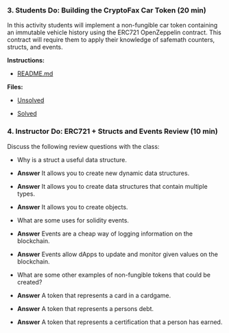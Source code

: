 ### 3. Students Do: Building the CryptoFax Car Token (20 min)

In this activity students will implement a non-fungible car token containing an immutable vehicle history using the ERC721 OpenZeppelin contract. This contract will require them to apply their knowledge of safemath counters, structs, and events.

**Instructions:**

* [README.md](Activities/03_Building_CryptoFax_Car_Token/README.md)

**Files:**

* [Unsolved](Activities/03_Building_CryptoFax_Car_Token/Solved/CryptoFax.sol)

* [Solved](Activities/03_Building_CryptoFax_Car_Token/Unsolved/CryptoFax.sol)

### 4. Instructor Do: ERC721 + Structs and Events Review (10 min)

Discuss the following review questions with the class:

* Why is a struct a useful data structure.

* **Answer** It allows you to create new dynamic data structures.

* **Answer** It allows you to create data structures that contain multiple types.

* **Answer** It allows you to create objects.

* What are some uses for solidity events.

* **Answer** Events are a cheap way of logging information on the blockchain.

* **Answer** Events allow dApps to update and monitor given values on the blockchain.

* What are some other examples of non-fungible tokens that could be created?

* **Answer** A token that represents a card in a cardgame.

* **Answer** A token that represents a persons debt.

* **Answer** A token that represents a certification that a person has earned.
